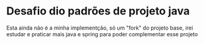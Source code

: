 # Desafio dio padrões de projeto java

Esta ainda não é a minha implementção, só um "fork" do projeto base, irei estudar e praticar mais java e spring para poder complementar esse projeto
